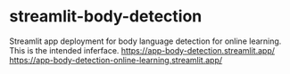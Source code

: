 # streamlit-body-detection
Streamlit app deployment for body language detection for online learning. This is the intended inferface.
[https://app-body-detection.streamlit.app/
](https://app-body-detection-online-learning.streamlit.app/)https://app-body-detection-online-learning.streamlit.app/
